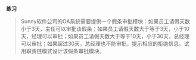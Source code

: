 
**练习**  
> Sunny软件公司的OA系统需要提供一个假条审批模块：如果员工请假天数小于3天，主任可以审批该假条；如果员工请假天数大于等于3天，小于10天，经理可以审批；如果员工请假天数大于等于10天，小于30天，总经理可以审批；如果超过30天，总经理也不能审批，提示相应的拒绝信息。试用职责链模式设计该假条审批模块。